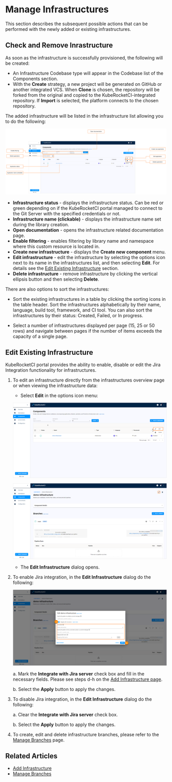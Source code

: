 # Manage Infrastructures

This section describes the subsequent possible actions that can be performed with the newly added or existing infrastructures.

## Check and Remove Inrastructure

As soon as the infrastructure is successfully provisioned, the following will be created:

* An Infrastructure Codebase type will appear in the Codebase list of the Components section.
* With the **Create** strategy, a new project will be generated on GitHub or another integrated VCS. When **Clone** is chosen, the repository will be forked from the original and copied to the KubeRocketCI-integrated repository. If **Import** is selected, the platform connects to the chosen repository.

The added infrastructure will be listed in the infrastructure list allowing you to do the following:

![Components menu](../assets/user-guide/edp-portal-inspect-infrastructure-menu.png "Components menu")

* **Infrastructure status** - displays the infrastructure status. Can be red or green depending on if the KubeRocketCI portal managed to connect to the Git Server with the specified credentials or not.
* **Infrastructure name (clickable)** - displays the infrastructure name set during the library creation.
* **Open documentation** - opens the infrastructure related documentation page.
* **Enable filtering** - enables filtering by library name and namespace where this custom resource is located in.
* **Create new infrastructure** - displays the **Create new component** menu.
* **Edit infrastructure** - edit the infrastructure by selecting the options icon next to its name in the infrastructures list, and then selecting **Edit**. For details see the [Edit Existing Infrastructure](#edit-existing-infrastructure) section.
* **Delete infrastructure** - remove infrastructure by clicking the vertical ellipsis button and then selecting **Delete**.

There are also options to sort the infrastructures:

* Sort the existing infrastructures in a table by clicking the sorting icons in the table header. Sort the infrastructures alphabetically by their name, language, build tool, framework, and CI tool. You can also sort the infrastructures by their status: Created, Failed, or In progress.

* Select a number of infrastructures displayed per page (15, 25 or 50 rows)  and navigate between pages if the number of items exceeds the capacity of a single page.

## Edit Existing Infrastructure

KubeRocketCI portal provides the ability to enable, disable or edit the Jira Integration functionality for infrastructures.

1. To edit an infrastructure directly from the infrastructures overview page or when viewing the infrastructure data:

    * Select **Edit** in the options icon menu:

    ![Edit infrastructure on the Infrastructures overview page](../assets/user-guide/edp-portal-edit-infrastructure-1.png "Edit infrastructure on the Infrastructures overview page")

    ![Edit infrastructure when viewing the infrastructure data](../assets/user-guide/edp-portal-edit-infrastructure-2.png "Edit infrastructure when viewing the infrastructure data")

    * The **Edit Infrastructure** dialog opens.

2. To enable Jira integration, in the **Edit Infrastructure** dialog do the following:

    ![Edit infrastructure](../assets/user-guide/edp-portal-edit-codebase-infrastructure.png "Edit infrastructure")

    a. Mark the **Integrate with Jira server** check box and fill in the necessary fields. Please see steps d-h on the [Add Infrastructure page](add-infrastructure.md#the-advanced-settings-menu).

    b. Select the **Apply** button to apply the changes.

3. To disable Jira integration, in the **Edit Infrastructure** dialog do the following:

    a. Clear the **Integrate with Jira server** check box.

    b. Select the **Apply** button to apply the changes.

4. To create, edit and delete infrastructure branches, please refer to the [Manage Branches](../user-guide/manage-branches.md) page.

## Related Articles

* [Add Infrastructure](add-infrastructure.md)
* [Manage Branches](../user-guide/manage-branches.md)
